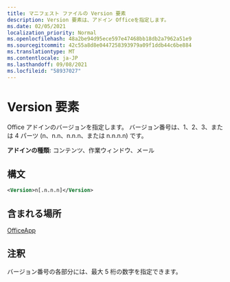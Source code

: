 ```yaml
---
title: マニフェスト ファイルの Version 要素
description: Version 要素は、アドイン Officeを指定します。
ms.date: 02/05/2021
localization_priority: Normal
ms.openlocfilehash: 48a2be94d95ece597e47468bb18db2a7962a51e9
ms.sourcegitcommit: 42c55a8d8e0447258393979a09f1ddb44c6be884
ms.translationtype: MT
ms.contentlocale: ja-JP
ms.lasthandoff: 09/08/2021
ms.locfileid: "58937027"
---
```

# <a name="version-element"></a>Version 要素

Office アドインのバージョンを指定します。 バージョン番号は、1、2、3、または 4 パーツ (n、n.n、n.n.n、または n.n.n.n) です。

**アドインの種類:** コンテンツ、作業ウィンドウ、メール

## <a name="syntax"></a>構文

```XML
<Version>n[.n.n.n]</Version>
```

## <a name="contained-in"></a>含まれる場所

[OfficeApp](officeapp.md)

## <a name="remarks"></a>注釈

バージョン番号の各部分には、最大 5 桁の数字を指定できます。
